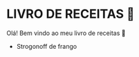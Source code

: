 # LIVRO DE RECEITAS :cookie:

Olá! Bem vindo ao meu livro de receitas :wave:

- Strogonoff de frango


